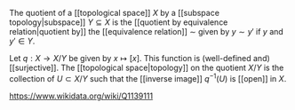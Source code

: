 The quotient of a [[topological space]] $X$ by a [[subspace topology|subspace]] $Y\subseteq X$ is the [[quotient by equivalence relation|quotient by]] the [[equivalence relation]] $\sim$ given by $y\sim y'$ if $y$ and $y'\in Y$. 

Let $q: X\to X/Y$ be given by $x\mapsto [x]$. This function is (well-defined and) [[surjective]]. The [[topological space|topology]] on the quotient $X/Y$ is the collection of $U\subset X/Y$ such that the [[inverse image]] $q^{-1}(U)$ is [[open]] in $X$. 

https://www.wikidata.org/wiki/Q1139111